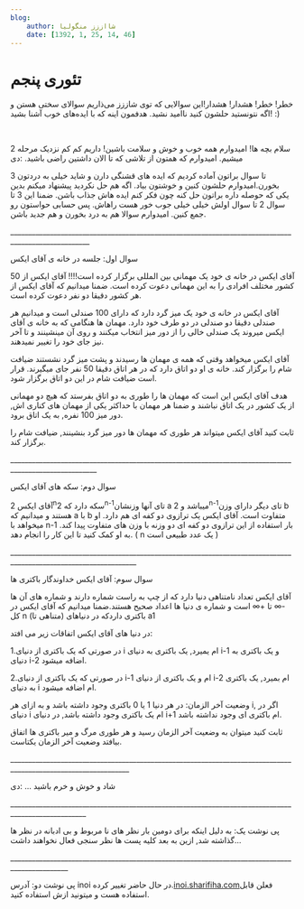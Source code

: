```yaml
---
blog:
    author: شااززز منگولیا
    date: [1392, 1, 25, 14, 46]
---
```

# تئوری پنجم

<div class="cnt">
خطر! خطر! هشدار! هشدار!این سوالایی که توی شاززز می‌ذاریم سوالای سختی هستن و اگه نتونستید حلشون کنید ناامید نشید. هدفمون اینه که با ایده‌های خوب آشنا بشید! :)<p></p>
<p><br/></p>
<p>سلام بچه ها! امیدوارم همه خوب و خوش و سلامت باشین! داریم کم کم نزدیک مرحله 2 میشیم. امیدوارم که همتون از تلاشی که تا الان داشتین راضی باشید. :دی</p>
<p></p>
<p>3 تا سوال براتون آماده کردیم که ایده های قشنگی دارن و شاید خیلی به دردتون بخورن.امیدوارم حلشون کنین و خوشتون بیاد. اگه هم حل نکردید پیشنهاد میکنم بدین یکی که حوصله داره براتون حل کنه چون فکر کنم ایده هاش جذاب باشن. ضمنا این 3 تا سوال 2 تا سوال اولش خیلی خیلی جوب خور هست راهاش. پس حسابی حواستون رو جمع کنین. امیدوارم سوالا هم به درد بخورن و هم جدید باشن.</p>
<p>____________________________________________________________________________________________________</p>
<p>سوال اول: جلسه در خانه ی آقای ایکس</p>
<p>آقای ایکس در خانه ی خود یک مهمانی بین المللی برگزار کرده است!!!! آقای ایکس از 50 کشور مختلف افرادی را به این مهمانی دعوت کرده است. ضمنا میدانیم که آقای ایکس از هر کشور دقیقا دو نفر دعوت کرده است.</p>
<p>آقای ایکس در خانه ی خود یک میز گرد دارد که دارای 100 صندلی است و میدانیم هر صندلی دقیقا دو صندلی در دو طرف خود دارد. مهمان ها هنگامی که به خانه ی آقای ایکس میروند یک صندلی خالی را از دور میز انتخاب میکنند و روی آن مینشینند و تا آخر نیز جای خود را تغییر نمیدهند.</p>
<p>آقای ایکس میخواهد وقتی که همه ی مهمان ها رسیدند و پشت میز گرد نشستند ضیافت شام را برگزار کند. خانه ی او دو اتاق دارد که در هر اتاق دقیقا 50 نفر جای میگیرند. قرار است ضیافت شام در این دو اتاق برگزار شود.</p>
<p>هدف آقای ایکس این است که مهمان ها را طوری به دو اتاق بفرستد که هیچ دو مهمانی از یک کشور در یک اتاق نباشند و ضمنا هر مهمان با حداکثر یکی از مهمان های کناری اش, دور میز 100 نفره, به یک اتاق برود.</p>
<p>ثابت کنید آقای ایکس میتواند هر طوری که مهمان ها دور میز گرد بنشینند, ضیافت شام را برگزار کند.</p>
<p>______________________________________________________________________________________________________</p>
<p>سوال دوم: سکه های آقای ایکس</p>
<p>آقای ایکس 2<sup>n</sup>سکه دارد که 2<sup>n-1</sup>تای آنها وزنشان a میباشد و 2<sup>n-1</sup>تای دیگر دارای وزن b هستند و میدانیم که a با b متفاوت است. آقای ایکس یک ترازوی دو کفه ای هم دارد. او میخواهد با n-1 بار استفاده از این ترازوی دو کفه ای دو وزنه با وزن های متفاوت پیدا کند. به او کمک کنید تا این کار را انجام دهد. ( n یک عدد طبیعی است )</p>
<p>_________________________________________________________________________________________________________________</p>
<p>سوال سوم: آقای ایکس خداوندگار باکتری ها</p>
<p>آقای ایکس تعداد نامتناهی دنیا دارد که از چپ به راست شماره دارند و شماره های آن ها -∞ تا +∞ است و شماره ی دنیا ها اعداد صحیح هستند.ضمنا میدانیم که آقای ایکس در کل n (متناهی تا) باکتری داردکه در دنیا‌‌های a1 </p>
<p>در دنیا های آقای ایکس اتفاقات زیر می افتد:</p>
<p>1.در صورتی که یک باکتری از دنیای i ام یمیرد, یک باکتری به دنیای i-1 و یک باکتری به دنیای i-2 اضافه میشود. </p>
<p>2.در صورتی که یک باکتری از دنیای i-1 ام و یک باکتری از دنیای i-2 ام بمیرد, یک باکتری به دنیای i ام اضافه میشود.</p>
<p>وضعیت آخر الزمان: در هر دنیا 1 یا 0 باکتری وجود داشته باشد و به ازای هر i, اگر در دنیای i ام یک باکتری وجود داشته باشد, در دنیای i+1 ام باکتری ای وجود نداشته باشد.</p>
<p>ثابت کنید میتوان به وضعیت آخر الزمان رسید و هر طوری مرگ و میر باکتری ها اتفاق بیافتد وضعیت آخر الزمان یکتاست.</p>
<p>_______________________________________________________________________________________________________________</p>
<p>شاد و خوش و خرم باشید ... :دی</p>
<p>___________________________________________________________________________________________________</p>
<p>پی نوشت یک: به دلیل اینکه برای دومین بار نظر های نا مربوط و بی ادبانه در نظر ها گذاشته شد, ازین به بعد کلیه پست ها نظر سنجی فعال نخواهند داشت...</p>
<p>______________________________________________________________________________________________</p>
<p>پی نوشت دو: آدرس inoi در حال حاضر تغییر کرده.<a href="http://inoi.sharifiha.com/" target="_blank">inoi.sharifiha.com</a>فعلن قابل استفاده هست و میتونید ازش استفاده کنید.</p>
</div>

